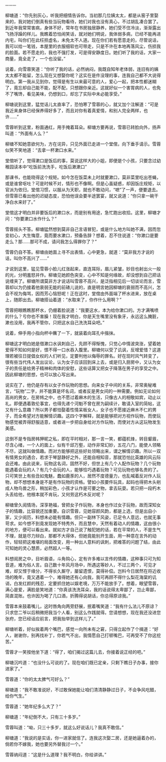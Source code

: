     一一一 

   柳塘道：“你先别灰心，听我把细情告诉你。当初那几位姨太太，都是从窑子里娶来的，我对她们倒真有些当玩物看待，她们对我也没有真心，不过胡乱凑合罢了。到近年我常常害病，身体不好，常年在书房独居静养，她们受不住冷淡，渐渐露出飞扬浮躁的样儿。我瞧着恐怕闹笑话，就对她们明说，我体弱多病，已经不能再进内宅，叫你们在此枉担虚名，未免太不人道。现在你们若有愿意走的，尽管说话，我可以给一笔钱，本屋里的衣服细软也可带走，只是不许在本地再落风尘，伤损我的脸面。若不愿走的，我也不强打发，可是得安静度日。她们听了我的话，大家一商量，竟全走了，一个也没留。”

   说着，向雪蓉笑道：“你听了我的话，必然纳闷，我既自知年老体弱，连旧有的姨太太都不能留，怎么现在又想娶你呢？这实在是件没理的事，连我自己都不大说得明白。第一我从见到你，觉得是有生以来最可意的人，爱心一起，把本性都迷糊了，竟忘却自己能不能，配不配，只想跟你亲近。这就好似一个害胃病的人，也免不了嘴馋，看见美味，仍想到口，却忘了实际中未必能享受。”

   柳塘说到这里，猛觉话儿太直率了，恐怕寒了雪蓉的心，就又加个注解道：“可是我近来身体已经保养得好多了，而且对你有着真爱情，和别人完全两样，也许……”

   雪蓉听到这里，粉面通红，用手掩着耳朵。柳塘方要再说，雪蓉已转脸向外，扬声叫道：“外面有人么？”

   柳塘不知她意欲何为，方在诧异，只见外面已走进一个堂倌，向下垂手请示。雪蓉似笑不笑地道：“去拿一杯漱口水来。”

   堂倌听了，觉得漱口是饭后的事，莫说这样大的小姐，即便是个小孩，只要念过幼稚园读本中“吃饭前洗洗手，吃饭后漱漱口”

   那课书，也能晓得这个规矩。如今怎在饭菜未上时就要漱口，莫非菜里吃出苍蝇，或是谁曾呕吐？可是时候不对，情形也不像啊。但是心虽疑惑，却因饭庄规矩，以官派为依归，堂倌习惯，以服从为天职，就也不敢动问，“嗻”了一声，便要退去。但雪蓉已看出他的迟疑态度，恐怕他误会要半途罢宴，就又说道：“你只拿一碗干净白水来好了。”

   堂倌这才明白并非要饭后的漱口水，而是别有用途，急忙跑出收拾。这里，柳塘才问：“你要漱口水作什么？”

   雪蓉摇头不答。柳塘猛然想到莫非自己言语冒犯，或是什么地方叫她不满，因而忽变初心，大生悔意，竟而要水漱口，预备告辞？想着，忍不住说道：“你漱口是要走么？那……那可不成，请问我怎么得罪你了？”

   雪蓉仍自不答。柳塘由她面上寻不出表情，心中更急，就道：“莫非我方才说的话，叫你不高兴了……”

   才说到这里，猛见雪蓉小脸儿红涨起来，直连耳际，眉儿紧皱，妙目也射出火一般的光，分明羞怒并作。柳塘见她颜色突变，心中不知是何缘故，却没想到自己把话说缠夹了。柳塘所谓莫非方才说话叫雪蓉不高兴，是泛指相见后一切谈论而言，雪蓉却以为仍接着他衰弱无能的前碴儿说的，直是明言她因柳塘的衰弱而不高兴，怎会不视为侮骂，因而芳心恼怒呢！正在这时，堂倌由外面端了杯水进来，放在桌上，随即出去。柳塘搭讪着道：“水取来了，你作什么用啊？”

   雪蓉把眼瞧瞧那杯水，仍绷着脸说道：“我要这水，本为给你漱口的。方才满嘴喷的什么？亏你也不害臊！现在我才明白，你是天生嘴里没有象牙，永远这么腌脏，漱也没用，我再不管你，只把这水自己洗洗耳朵吧。”

   说着，伸手用小指向杯中蘸了一下，就装着向耳孔中揩抹。

   柳塘这才明白她是借漱口水讽刺自己，先顾不得惭愧，只觉心中情波突涨，望着她爱得不知如何是好，恨不得一口水吞入腹里。柳塘何以受了讥讽，反增爱惜？这道理若被往日提倡女权的人们听见，定要判他以侮辱的罪名。好在现时风气转变了，很有些当代伟人发出议论，认为女子应该回到床上去，或是归入厨房中，又认为女子的责任是给男子精神和肉体的安慰，这些话算又把女子降落在男子的享受之中。因此柳塘的思想，也可以放心写出来。

   说实在了，他仍是存有以女子作玩物的思想。向来女子中间的关系，非常奥秘难言，“玩物”二字，并不能算是坏名词，或者反是男女间的一种需要。例如无论如何高尚的男女，在房帏之中，也不愿过着麻木的生活，只像古人的相敬如宾，动止以礼。即便遇着敦伦事宜，也得先递个河魁不曾在房为嗣续计，敢请入室的简帖，这又有什么意趣？所以男子都怕娶着性情呆板女人，女子也不愿接近麻木不仁的男子，而全希望对方能解情识趣。这四个字解释，就是能够把对方视作玩物，而使玩物感觉被弄得舒服适意，或者进一步把自身给对方作玩物，而使对方从这玩物发生美感。

   这倒不是专指房帏狎昵之私，即在平时相对，那一言一笑，都蕴机锋，转目颦眉，尽含心绪，一个人的面上，似有千邱万壑，动作非常幻妙，五花八门，能使人领略不尽，这就叫做情趣。而对方能够把这些好处领略出来，谓之解情识趣。所以一双有情男女的遇合，若求于琴瑟静好之外，还能自相知音，那就恐怕比英雄的风云际会还难。由此说来，玩物这名词，固然不好，但世上有几个人配作玩物？几个玩物能遇着会玩的人？有几个会玩的人，能够恰巧遇着玩物？可见玩物也够名贵的了。只可笑世上有些丑如鬼魅，蠢如鹿豕的人，居然不度德量力，也乱喊着反对作人玩物，却不想想本身是不是有作玩物的资格。譬如小孩要件玩具，起码也得把木头剜成人物鸟兽之形，稍加彩色，小孩才认作是可要之物，拿去玩耍。若只把一段朽木头丢给他，他根本就不肯玩，又何劳这朽木反对呢？

   柳塘曾久阅情场，深享艳福，曾把女子作玩物，本身也作过女子玩物，故而深知女子的情趣，比容貌还加重要。自识雪蓉，见她容颜风韵，都是上选，但是出自小家，又少阅历，料想未必能有情趣。但只一副林下风姿，已足令人意远，也就无事苛求。如今想不到竟发现她不特秀外，而且慧中，天然有着动人的情趣，这由很小的地方，便可以看出来。就如方才自己说了触犯她的话，若在平常的人，不是生气不理，就是尽力辩白，那都不大得体，但她竟能别开生面，用一种意在言外的动作，轻轻把这难堪的局面改变，用一种出人意料的讽刺，把难答的问题了结，由此可知她的灵心慧质，必然超人一等。

   料想闺房之中，目听眉语，斗角钩心，定有许多难以言传的情趣，这种事只可为知音道，难为俗人言。自己数十年风月场中，所遇这等妙人，不过三两个，可见才难，却又悭于缘分，不得长久厮守，屡留遗恨，莫得补偿。岂料今日居然在将近收场的晚年，竟又遇着一个，难得她还有心向我，我可再顾不得什么梨花海棠的讥诮，白发红颜的残忍，定要抓住她以娱老境，万万不能放手了。想着，眼望雪蓉，满心是爱，满脸是笑地道：“你真该洗洗耳朵，我的话说得太卑鄙了，岂止卑鄙，简直混账。也许因为喝了几口酒，折腾得说胡话，你总得原谅我。”

   雪蓉本来鼓着嘴儿，这时唇角向两旁舒展，抿着嘴笑道：“我有什么法儿不原谅？只求您二爷以后稍微把我当个人看，别这么作践就得。您请想想，现在我还没进您张府，您已经话应前言，把我抬举到这样儿了。”

   柳塘听着，好似挨着两个嘴巴，感觉一向所未有之窘，只得立起作了个揖道：“好人，谢谢你，别再找补丁，你若气不出，我情愿自己打顿嘴巴，可再受不了你这挖苦。”

   雪蓉才一笑按他坐下道：“得了，咱们揭过这篇儿去，你接着说正经的吧。”

   柳塘沉吟道：“也没什么可说的了。现在咱们既已定亲，只剩下瞧日子办事，接你进家了。”

   雪蓉道：“你的太太脾气可好么？”

   柳塘道：“我不敢准说好，不过敢保她能让咱们清清静静过日子，不会争风吃醋，给你气生。”

   雪蓉道：“她年纪多么大了？”

   柳塘道：“年纪倒不大，只有三十多岁。”

   雪蓉叫道：“呦，只三十多岁，就这么好说话儿？我真不敢信。”

   柳塘道：“我说的是实话，你一进家就信了。连我这次娶二房，还是她逼着办的，倘若你不嫁我，她也要另外替我讨一个。”

   雪蓉纳闷道：“这是什么道理？我不明白，你给讲讲。”

